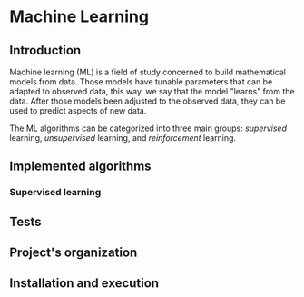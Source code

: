 # Machine Learning

## Introduction

Machine learning (ML) is a field of study concerned to build mathematical models from data.
Those models have tunable parameters that can be adapted to observed data, this way, we say that the model "learns" from the data.
After those models been adjusted to the observed data, they can be used to predict aspects of new data.

The ML algorithms can be categorized into three main groups: *supervised* learning, *unsupervised* learning, and *reinforcement* learning.

## Implemented algorithms

### Supervised learning

## Tests

## Project's organization

## Installation and execution

